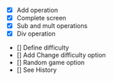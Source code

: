 - [x] Add operation
- [x] Complete screen
- [x] Sub and mult operations
- [x] Div operation
- [] Define difficulty
- [] Add Change difficulty option
- [] Random game option
- [] See History